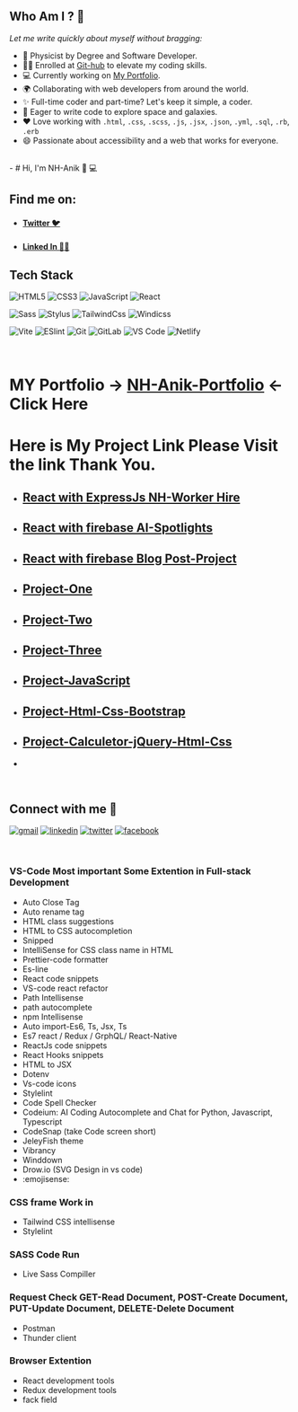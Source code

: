 ## Who Am I ? 🤔
 _Let me write quickly about myself without bragging:_
- 🥈 Physicist by Degree and Software Developer.
- 👩‍🎓 Enrolled at [Git-hub](https://github.com/NH-Anik) to elevate my coding skills.
- 💻 Currently working on [My Portfolio](https://beautiful-pasca-ebb4e9.netlify.app/).
- 🌍 Collaborating with web developers from around the world.
- ✨ Full-time coder and part-time? Let's keep it simple, a coder.
- 🚀 Eager to write code to explore space and galaxies.
- ❤ Love working with `.html`, `.css`, `.scss`, `.js`, `.jsx`, `.json`, `.yml`, `.sql`, `.rb`, `.erb`
- 😄 Passionate about accessibility and a web that works for everyone.

</br>
- # Hi, I'm NH-Anik 👋 💻

## Find me on:

- #### [Twitter 🐦](https://twitter.com/niamulhasan111)
- #### [Linked In 👨‍💻](https://www.linkedin.com/in/nh-anik)

## Tech Stack
![HTML5](https://img.shields.io/badge/-HTML5-%23E44D27?style=flat-square&logo=html5&logoColor=ffffff)
![CSS3](https://img.shields.io/badge/-CSS3-%231572B6?style=flat-square&logo=css3)
![JavaScript](https://img.shields.io/badge/-JavaScript-%23F7DF1C?style=flat-square&logo=javascript&logoColor=000000&labelColor=%23F7DF1C&color=%23FFCE5A)
![React](https://img.shields.io/badge/-React-%23282C34?style=flat-square&logo=react)

![Sass](https://img.shields.io/badge/-Sass-%23CC6699?style=flat-square&logo=sass&logoColor=ffffff)
![Stylus](https://img.shields.io/badge/-Stylus-%23333333?style=flat-square&logo=stylus)
![TailwindCss](https://img.shields.io/badge/-TailwindCss-%231a202c?style=flat-square&logo=tailwind-css)
![Windicss](https://img.shields.io/badge/-WindiCss-%23000000?style=flat-square&logo=tailwind-css&&logoColor=48B0F1)

![Vite](https://img.shields.io/badge/-Vite-%23646CFF?style=flat-square&logo=vite&logoColor=ffffff)
![ESlint](https://img.shields.io/badge/-ESLint-%234B32C3?style=flat-square&logo=eslint)
![Git](https://img.shields.io/badge/-Git-%23F05032?style=flat-square&logo=git&logoColor=%23ffffff)
![GitLab](https://img.shields.io/badge/-GitLab-FCA121?style=flat-square&logo=gitlab)
![VS Code](https://img.shields.io/badge/-VSCode-%23007ACC?style=flat-square&logo=visual-studio-code)
![Netlify](https://img.shields.io/badge/-Netlify-%2300C7B7?style=flat-square&logo=netlify&logoColor=ffffff)

</br>

# MY Portfolio -> [NH-Anik-Portfolio](https://beautiful-pasca-ebb4e9.netlify.app) <- Click Here
# Here is My Project Link Please Visit the link Thank You.
- ##  [React with ExpressJs NH-Worker Hire](https://nh-hireworker-frontent.onrender.com/)
- ##  [React with firebase AI-Spotlights](https://phenomenal-monstera-2649f8.netlify.app/)
- ##  [React with firebase Blog Post-Project](https://dreamy-speculoos-9dd4fd.netlify.app)
- ##  [Project-One](https://melodious-shortbread-ec85dd.netlify.app)
- ##  [Project-Two](https://thriving-panda-84ef3e.netlify.app)
- ##  [Project-Three](https://enchanting-salamander-eeeefd.netlify.app)
- ##  [Project-JavaScript](https://main--stellular-cocada-2aace1.netlify.app/)
- ##  [Project-Html-Css-Bootstrap](https://chipper-treacle-1cd8ed.netlify.app)
- ##  [Project-Calculetor-jQuery-Html-Css](https://bright-kitsune-bb4724.netlify.app)
- 


</br>

## Connect with me 🤝

<a href="mailto:niamulhasan515@gmail.com"><img src='https://img.shields.io/badge/Gmail-D14836?style=for-the-badge&logo=gmail&logoColor=white' alt="gmail" /></a>
<a href='https://www.linkedin.com/in/nh-anik/'><img src='https://img.shields.io/badge/LinkedIn-0077B5?style=for-the-badge&logo=linkedin&logoColor=white' alt="linkedin" /></a>
<a href='https://https://twitter.com/niamulhasan111'><img src='https://img.shields.io/badge/Twitter-1DA1F2?style=for-the-badge&logo=twitter&logoColor=white' alt="twitter" /></a>
<a href='https://www.facebook.com/NHANIK11/'><img src='https://img.shields.io/badge/Facebook-0077B5?style=for-the-badge&logo=facebook&logoColor=white' alt="facebook" /></a>

</br>


### VS-Code Most important Some Extention in Full-stack Development 
- Auto Close Tag
- Auto rename tag
- HTML class suggestions
- HTML to CSS autocompletion
- Snipped
- IntelliSense for CSS class name in HTML
- Prettier-code formatter
- Es-line
- React code snippets
- VS-code react refactor 
- Path Intellisense
- path autocomplete
- npm Intellisense
- Auto import-Es6, Ts, Jsx, Ts
- Es7 react / Redux / GrphQL/ React-Native
- ReactJs code snippets
- React Hooks snippets
- HTML to JSX
- Dotenv
- Vs-code icons
- Stylelint
- Code Spell Checker
- Codeium: AI Coding Autocomplete and Chat for Python, Javascript, Typescript
- CodeSnap (take Code screen short)
- JeleyFish theme
- Vibrancy 
- Winddown
- Drow.io (SVG Design in vs code)
- :emojisense:
### CSS frame Work in 
- Tailwind CSS intellisense 
- Stylelint
### SASS Code Run
- Live Sass Compiller 
### Request Check GET-Read Document, POST-Create Document, PUT-Update Document, DELETE-Delete Document 
- Postman
- Thunder client


### Browser Extention 
- React development tools
- Redux development tools
- fack field 


